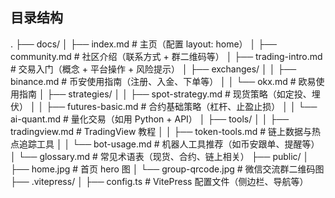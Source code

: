 ## 目录结构
.
├── docs/
│   ├── index.md              # 主页（配置 layout: home）
│   ├── community.md          # 社区介绍（联系方式 + 群二维码等）
│   ├── trading-intro.md      # 交易入门（概念 + 平台操作 + 风险提示）
│   ├── exchanges/
│   │   ├── binance.md        # 币安使用指南（注册、入金、下单等）
│   │   └── okx.md            # 欧易使用指南
│   ├── strategies/
│   │   ├── spot-strategy.md  # 现货策略（如定投、埋伏）
│   │   ├── futures-basic.md  # 合约基础策略（杠杆、止盈止损）
│   │   └── ai-quant.md       # 量化交易（如用 Python + API）
│   ├── tools/
│   │   ├── tradingview.md    # TradingView 教程
│   │   ├── token-tools.md    # 链上数据与热点追踪工具
│   │   └── bot-usage.md      # 机器人工具推荐（如币安跟单、提醒等）
│   └── glossary.md           # 常见术语表（现货、合约、链上相关）
├── public/
│   ├── home.jpg              # 首页 hero 图
│   └── group-qrcode.jpg      # 微信交流群二维码图
├── .vitepress/
│   ├── config.ts             # VitePress 配置文件（侧边栏、导航等）
